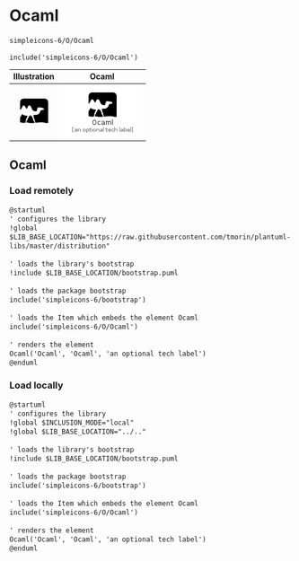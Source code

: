 # Ocaml


```text
simpleicons-6/O/Ocaml
```

```text
include('simpleicons-6/O/Ocaml')
```



| Illustration | Ocaml |
| :---: | :---: |
| ![illustration for Illustration](../../simpleicons-6/O/Ocaml.png) | ![illustration for Ocaml](../../simpleicons-6/O/Ocaml.Local.png) |




## Ocaml

### Load remotely
```plantuml
@startuml
' configures the library
!global $LIB_BASE_LOCATION="https://raw.githubusercontent.com/tmorin/plantuml-libs/master/distribution"

' loads the library's bootstrap
!include $LIB_BASE_LOCATION/bootstrap.puml

' loads the package bootstrap
include('simpleicons-6/bootstrap')

' loads the Item which embeds the element Ocaml
include('simpleicons-6/O/Ocaml')

' renders the element
Ocaml('Ocaml', 'Ocaml', 'an optional tech label')
@enduml
```

### Load locally
```plantuml
@startuml
' configures the library
!global $INCLUSION_MODE="local"
!global $LIB_BASE_LOCATION="../.."

' loads the library's bootstrap
!include $LIB_BASE_LOCATION/bootstrap.puml

' loads the package bootstrap
include('simpleicons-6/bootstrap')

' loads the Item which embeds the element Ocaml
include('simpleicons-6/O/Ocaml')

' renders the element
Ocaml('Ocaml', 'Ocaml', 'an optional tech label')
@enduml
```


